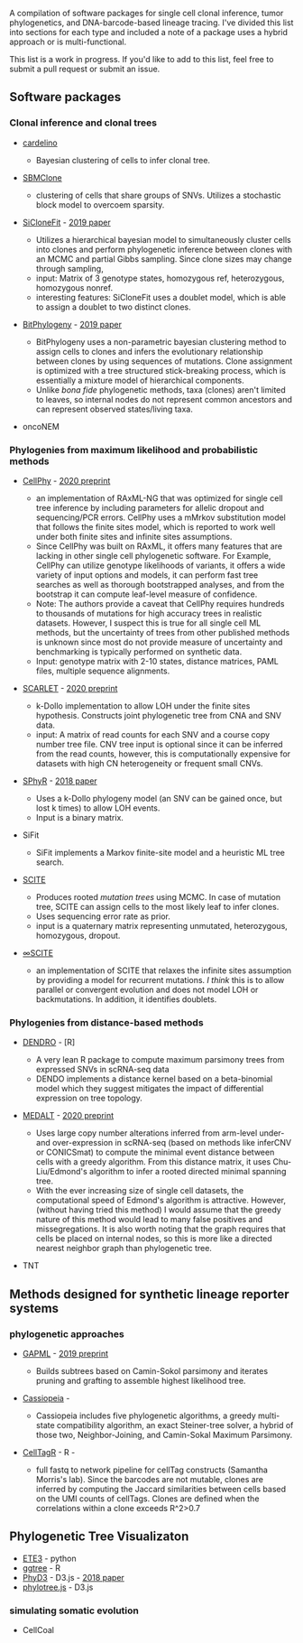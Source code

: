A compilation of software packages for single cell clonal inference, tumor phylogenetics, and DNA-barcode-based lineage tracing. I've divided this list into sections for each type  and included a note of a package uses a hybrid approach or is multi-functional.

This list is a work in progress. If you'd like to add to this list, feel free to submit a pull request or submit an issue.



## Software packages

### Clonal inference and clonal trees
* [cardelino](https://github.com/single-cell-genetics/cardelino)
    * Bayesian clustering of cells to infer clonal tree. 
  
* [SBMClone](https://github.com/raphael-group/SBMClone)
    * clustering of cells that share groups of SNVs. Utilizes a stochastic block model to overcoem sparsity.
  
* [SiCloneFit](https://bitbucket.org/hamimzafar/siclonefit/src/master/) - [2019 paper](http://www.genome.org/cgi/doi/10.1101/gr.243121.118)
    * Utilizes a hierarchical bayesian model to simultaneously cluster cells into clones and perform phylogenetic inference between clones with an MCMC and partial Gibbs sampling. Since clone sizes may change through sampling, 
    * input: Matrix of 3 genotype states, homozygous ref, heterozygous, homozygous nonref. 
    * interesting features: SiCloneFit uses a doublet model, which is able to assign a doublet to two distinct clones.
 
 * [BitPhylogeny](http://markowetzlab.org/software/BitPhylogeny.php) - [2019 paper](https://doi.org/10.1186/s13059-015-0592-6)
     * BitPhylogeny uses a non-parametric bayesian clustering method to assign cells to clones and infers the evolutionary relationship between clones by using sequences of mutations. Clone assignment is optimized with a tree structured stick-breaking process, which is essentially a mixture model of hierarchical components. 
     * Unlike *bona fide* phylogenetic methods, taxa (clones) aren't limited to leaves, so internal nodes do not represent common ancestors and can represent observed states/living taxa.
     
* oncoNEM
 
### Phylogenies from maximum likelihood and probabilistic methods

* [CellPhy](https://github.com/amkozlov/cellphy) - [2020 preprint](https://www.biorxiv.org/content/10.1101/2020.07.31.230292v1)
  * an implementation of RAxML-NG that was optimized for single cell tree inference by including parameters for allelic dropout and sequencing/PCR errors. CellPhy uses a mMrkov substitution model that follows the finite sites model, which is reported to work well under both finite sites and infinite sites assumptions.
  * Since CellPhy was built on RAxML, it offers many features that are lacking in other single cell phylogenetic software. For Example, CellPhy can utilize genotype likelihoods of variants, it offers a wide variety of input options and models, it can perform fast tree searches as well as thorough bootstrapped analyses, and from the bootstrap it can compute leaf-level measure of confidence.
  * Note: The authors provide a caveat that CellPhy requires hundreds to thousands of mutations for high accuracy trees in realistic datasets. However, I suspect this is true for all single cell ML methods, but the uncertainty of trees from other published methods is unknown since most do not provide measure of uncertainty and benchmarking is typically performed on synthetic data.
  * Input: genotype matrix with 2-10 states, distance matrices, PAML files, multiple sequence alignments.

* [SCARLET](github.com/raphael-group/scarlet) - [2020 preprint](https://doi.org/10.1016/j.cels.2020.04.001)
  * k-Dollo implementation to allow LOH under the finite sites hypothesis. Constructs joint phylogenetic tree from CNA and SNV data.
  * input: A matrix of read counts for each SNV and a course copy number tree file. CNV tree input is optional since it can be inferred from the read counts, however, this is computationally expensive for datasets with high CN heterogeneity or frequent small CNVs.
  
* [SPhyR](https://github.com/elkebir-group/SPhyR) - [2018 paper](10.1093/bioinformatics/bty589)
  * Uses a k-Dollo phylogeny model (an SNV can be gained once, but lost k times) to allow LOH events. 
  * Input is a binary matrix.
  
* SiFit
    * SiFit implements a Markov finite-site model and a heuristic ML tree search.

* [SCITE](https://gitlab.com/jahnka/SCITE)
  * Produces rooted *mutation trees* using MCMC. In case of mutation tree, SCITE can assign cells to the most likely leaf to infer clones.
  * Uses sequencing error rate as prior.
  * input is a quaternary matrix representing unmutated, heterozygous, homozygous, dropout.
  
* [∞SCITE](https://github.com/cbg-ethz/infSCITE)
  * an implementation of SCITE that relaxes the infinite sites assumption by providing a model for recurrent mutations. *I think* this is to allow parallel or convergent evolution and does not model LOH or backmutations. In addition, it identifies doublets.

  
### Phylogenies from distance-based methods
* [DENDRO](https://github.com/zhouzilu/DENDRO) - [R]
    * A very lean R package to compute maximum parsimony trees from expressed SNVs in scRNA-seq data
    * DENDO implements a distance kernel based on a beta-binomial model which they suggest mitigates the impact of differential expression on tree topology.
* [MEDALT](https://github.com/KChen-lab/MEDALT) - [2020 preprint](https://www.biorxiv.org/content/10.1101/2020.04.12.038281v1.full)
    * Uses large copy number alterations inferred from arm-level under- and over-expression in scRNA-seq (based on methods like inferCNV or CONICSmat) to compute the minimal event distance between cells with a greedy algorithm. From this distance matrix, it uses Chu-Liu/Edmond's algorithm to infer a rooted directed minimal spanning tree.
    * With the ever increasing size of single cell datasets, the computational speed of Edmond's algorithm is attractive. However, (without having tried this method) I would assume that the greedy nature of this method would lead to many false positives and missegregations. It is also worth noting that the graph requires that cells be placed on internal nodes, so this is more like a directed nearest neighbor graph than phylogenetic tree.
    
* TNT

## Methods designed for synthetic lineage reporter systems

### phylogenetic approaches

* [GAPML](https://github.com/matsengrp/gapml) - [2019 preprint](https://www.biorxiv.org/content/10.1101/595215v1.full)
    * Builds subtrees based on Camin-Sokol parsimony and iterates pruning and grafting to assemble highest likelihood tree.
 
* [Cassiopeia](www.github.com/YosefLab/Cassiopeia) - 
    * Cassiopeia includes five phylogenetic algorithms, a greedy multi-state compatibility algorithm, an exact Steiner-tree solver, a hybrid of those two, Neighbor-Joining, and Camin-Sokal Maximum Parsimony.
    
* [CellTagR](https://github.com/morris-lab/CellTagR) - R - 
    * full fastq to network pipeline for cellTag constructs (Samantha Morris's lab). Since the barcodes are not mutable, clones are inferred by computing the Jaccard similarities between cells based on the UMI counts of cellTags. Clones are defined when the correlations within a clone exceeds R^2>0.7
    
## Phylogenetic Tree Visualizaton
  
  * [ETE3](https://github.com/etetoolkit/ete) - python
  * [ggtree](https://guangchuangyu.github.io/software/ggtree/) - R
  * [PhyD3](https://github.com/vibbits/phyd3) - D3.js  -  [2018 paper](https://bmcbioinformatics.biomedcentral.com/articles/10.1186/s12859-018-2283-2)
  * [phylotree.js](http://phylotree.hyphy.org/documentation/index.html) - D3.js 
  
  
### simulating somatic evolution
* CellCoal
